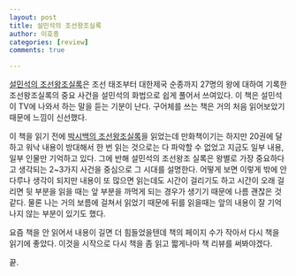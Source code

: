 ```yaml
---
layout: post
title: 설민석의 조선왕조실록
author: 이호종
categories: [review]
comments: true

---
```


[설민석의 조선왕조실록](https://ridibooks.com/v2/Detail?id=754022072)은 조선 태조부터 대한제국 순종까지 27명의 왕에 대하여 기록한 조선왕조실록의 중요 사건을 설민석의 화법으로 쉽게 풀어서 쓰여있다. 이 책은 설민석이 TV에 나와서 하는 말을 듣는 기분이 난다. 구어체를 쓰는 책은 거의 처음 읽어보았기 때문에 느낌이 신선했다.

이 책을 읽기 전에 [박시백의 조선왕조실록](http://www.kyobobook.co.kr/product/detailViewKor.laf?barcode=9788958626343)을 읽었는데 만화책이기는 하지만 20권에 달하고 워낙 내용이 방대해서 한 번 읽는 것으로는 다 파악할 수 없었고 지금도 일부 내용, 일부 인물만 기억하고 있다. 그에 반해 설민석의 조선왕조 실록은 왕별로 가장 중요하다고 생각되는 2~3가지 사건을 중심으로 그 시대를 설명한다. 어떻게 보면 이렇게 밖에 안 다루나 생각이 되지만 내용이 또 많으면 읽는데도 시간이 걸리기도 하고 시간이 오래 걸리면 뒷 부분을 읽을 때는 앞 부분을 까먹게 되는 경우가 생기기 때문에 나름 괜찮은 것 같다. 물론 나는 거의 보름에 걸쳐서 읽었기 때문에 뒤를 읽을때는 앞의 내용이 잘 기억 나지 않는 부분이 있기도 했다.

요즘 책을 안 읽어서 내용이 길면 더 힘들었을텐데 책의 페이지 수가 작아서 다시 책을 읽기에 좋았다. 이것을 시작으로 다시 책을 좀 읽고 짧게나마 책 리뷰를 써봐야겠다.

끝.